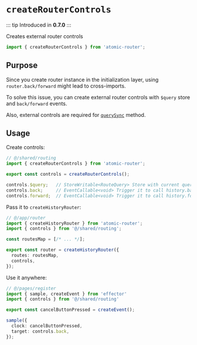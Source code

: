 # `createRouterControls`

::: tip
Introduced in **0.7.0**
:::

Creates external router controls

```ts
import { createRouterControls } from 'atomic-router';
```

## Purpose
Since you create router instance in the initialization layer, using `router.back/forward` might lead to cross-imports.

To solve this issue, you can create external router controls with `$query` store and `back/forward` events.

Also, external controls are required for [`querySync`](/api/query-sync) method.

## Usage

Create controls:

```ts
// @/shared/routing
import { createRouterControls } from 'atomic-router';

export const controls = createRouterControls();

controls.$query;   // StoreWritable<RouteQuery> Store with current query params
controls.back;     // EventCallable<void> Trigger it to call history.back
controls.forward;  // EventCallable<void> Trigger it to call history.forward
```

Pass it to `createHistoryRouter`:
```ts
// @/app/router
import { createHistoryRouter } from 'atomic-router';
import { controls } from '@/shared/routing';

const routesMap = [/* ... */];

export const router = createHistoryRouter({
  routes: routesMap,
  controls,
});
```

Use it anywhere:
```ts
// @/pages/register
import { sample, createEvent } from 'effector'
import { controls } from '@/shared/routing'

export const cancelButtonPressed = createEvent();

sample({
  clock: cancelButtonPressed,
  target: controls.back,
});
```
